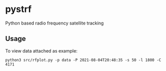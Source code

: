 # pystrf
Python based radio frequency satellite tracking


## Usage

To view data attached as example:

```
python3 src/rfplot.py -p data -P 2021-08-04T20:48:35 -s 50 -l 1800 -C 4171
```
